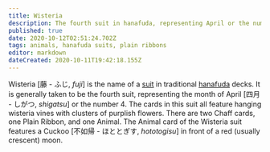 ```yaml
---
title: Wisteria
description: The fourth suit in hanafuda, representing April or the number 4
published: true
date: 2020-10-12T02:51:24.702Z
tags: animals, hanafuda suits, plain ribbons
editor: markdown
dateCreated: 2020-10-11T19:42:18.155Z
---
```


Wisteria [藤 - ふじ, *fuji*] is the name of a [suit](/en/hanafuda/suits) in traditional [hanafuda](/en/hanafuda) decks. It is generally taken to be the fourth suit, representing the month of April [四月 - しがつ, *shigatsu*] or the number 4. The cards in this suit all feature hanging wisteria vines with clusters of purplish flowers. There are two Chaff cards, one Plain Ribbon, and one Animal. The Animal card of the Wisteria suit features a Cuckoo [不如帰 - ほととぎす, *hototogisu*] in front of a red (usually crescent) moon.